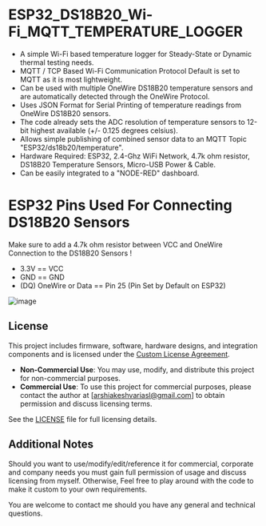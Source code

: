 # ESP32_DS18B20_Wi-Fi_MQTT_TEMPERATURE_LOGGER

- A simple Wi-Fi based temperature logger for Steady-State or Dynamic thermal testing needs.
- MQTT / TCP Based Wi-Fi Communication Protocol Default is set to MQTT as it is most lightweight.
- Can be used with multiple OneWire DS18B20 temperature sensors and are automatically detected through the OneWire Protocol.
- Uses JSON Format for Serial Printing of temperature readings from OneWire DS18B20 sensors.
- The code already sets the ADC resolution of temperature sensors to 12-bit highest available (+/- 0.125 degrees celsius).
- Allows simple publishing of combined sensor data to an MQTT Topic "ESP32/ds18b20/temperature".
- Hardware Required: ESP32, 2.4-Ghz WiFi Network, 4.7k ohm resistor, DS18B20 Temperature Sensors, Micro-USB Power & Cable.
- Can be easily integrated to a "NODE-RED" dashboard.

# ESP32 Pins Used For Connecting DS18B20 Sensors
Make sure to add a 4.7k ohm resistor between VCC and OneWire Connection to the DS18B20 Sensors !
- 3.3V == VCC
- GND  == GND
- (DQ) OneWire or Data == Pin 25 (Pin Set by Default on ESP32)

![image](https://github.com/user-attachments/assets/f8ad2150-0c79-449b-992c-1d508d654830)

## License

This project includes firmware, software, hardware designs, and integration components and is licensed under the [Custom License Agreement](./LICENSE).

- **Non-Commercial Use**: You may use, modify, and distribute this project for non-commercial purposes.
- **Commercial Use**: To use this project for commercial purposes, please contact the author at [arshiakeshvariasl@gmail.com] to obtain permission and discuss licensing terms.

See the [LICENSE](./LICENSE) file for full licensing details.

## Additional Notes
Should you want to use/modify/edit/reference it for commercial, corporate and company needs you must gain full permission of usage and discuss licensing from myself. Otherwise, Feel free to play around with the code to make it custom to your own requirements. 
  
You are welcome to contact me should you have any general and technical questions.
